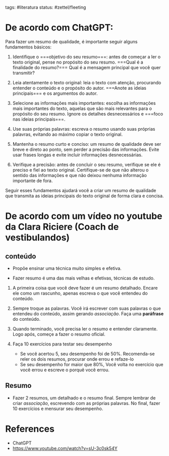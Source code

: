 tags: #literatura 
status: #zettel/fleeting

# De acordo com ChatGPT:
Para fazer um resumo de qualidade, é importante seguir alguns fundamentos básicos:

1.  Identifique o ===objetivo do seu resumo===: antes de começar a ler o texto original, pense no propósito do seu resumo. ===Qual é a finalidade do resumo?=== Qual é a mensagem principal que você quer transmitir?
    
2.  Leia atentamente o texto original: leia o texto com atenção, procurando entender o conteúdo e o propósito do autor. ===Anote as ideias principais=== e os argumentos do autor.
    
3.  Selecione as informações mais importantes: escolha as informações mais importantes do texto, aquelas que são mais relevantes para o propósito do seu resumo. Ignore os detalhes desnecessários e ===foco nas ideias principais===.
    
4.  Use suas próprias palavras: escreva o resumo usando suas próprias palavras, evitando ao máximo copiar o texto original.
    
5.  Mantenha o resumo curto e conciso: um resumo de qualidade deve ser breve e direto ao ponto, sem perder a precisão das informações. Evite usar frases longas e evite incluir informações desnecessárias.
    
6.  Verifique a precisão: antes de concluir o seu resumo, verifique se ele é preciso e fiel ao texto original. Certifique-se de que não alterou o sentido das informações e que não deixou nenhuma informação importante de fora.
    

Seguir esses fundamentos ajudará você a criar um resumo de qualidade que transmita as ideias principais do texto original de forma clara e concisa.

# De acordo com um vídeo no youtube da Clara Riciere (Coach de vestibulandos)
## conteúdo
- Propõe ensinar uma técnica muito simples e efetiva.

- Fazer resumo é uma das mais velhas e efetivas, técnicas de estudo.

1. A primeira coisa que você deve fazer é um resumo detalhado. Encare ele como um rascunho, apenas escreva o que você entendeu do conteúdo.

2. Sempre troque as palavras. Você irá escrever com suas palavras o que entendeu do conteúdo, assim gerando *associação*. Faça uma **paráfrase** do conteúdo.

3. Quando terminado, você precisa ler o resumo e entender claramente. Logo após, começe a fazer o resumo oficial.                                                                                                                                 

4. Faça 10 exercícios para testar seu desempenho 
	- Se você acertou 5, seu desempenho foi de 50%. Recomenda-se reler os dois resumos, procurar onde errou e refaze-lo
	- Se seu desempenho for maior que 80%, Você volta no exercício que você errou e escreve o porquê você errou.

## Resumo
- Fazer 2 resumos, um detalhado e o resumo final. Sempre lembrar de criar *associação*, escrevendo com as próprias palavras. No final, fazer 10 exercícios e mensurar seu desempenho.

# References
- ChatGPT 
- https://www.youtube.com/watch?v=sU-3c0sk54Y
